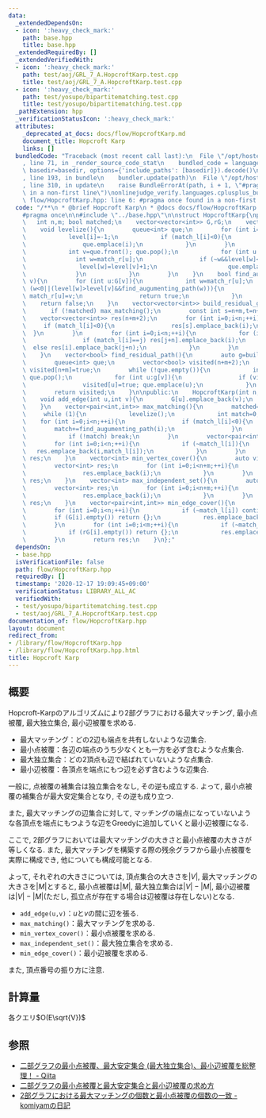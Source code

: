 ```yaml
---
data:
  _extendedDependsOn:
  - icon: ':heavy_check_mark:'
    path: base.hpp
    title: base.hpp
  _extendedRequiredBy: []
  _extendedVerifiedWith:
  - icon: ':heavy_check_mark:'
    path: test/aoj/GRL_7_A.HopcroftKarp.test.cpp
    title: test/aoj/GRL_7_A.HopcroftKarp.test.cpp
  - icon: ':heavy_check_mark:'
    path: test/yosupo/bipartitematching.test.cpp
    title: test/yosupo/bipartitematching.test.cpp
  _pathExtension: hpp
  _verificationStatusIcon: ':heavy_check_mark:'
  attributes:
    _deprecated_at_docs: docs/flow/HopcroftKarp.md
    document_title: Hopcroft Karp
    links: []
  bundledCode: "Traceback (most recent call last):\n  File \"/opt/hostedtoolcache/Python/3.9.1/x64/lib/python3.9/site-packages/onlinejudge_verify/documentation/build.py\"\
    , line 71, in _render_source_code_stat\n    bundled_code = language.bundle(stat.path,\
    \ basedir=basedir, options={'include_paths': [basedir]}).decode()\n  File \"/opt/hostedtoolcache/Python/3.9.1/x64/lib/python3.9/site-packages/onlinejudge_verify/languages/cplusplus.py\"\
    , line 193, in bundle\n    bundler.update(path)\n  File \"/opt/hostedtoolcache/Python/3.9.1/x64/lib/python3.9/site-packages/onlinejudge_verify/languages/cplusplus_bundle.py\"\
    , line 310, in update\n    raise BundleErrorAt(path, i + 1, \"#pragma once found\
    \ in a non-first line\")\nonlinejudge_verify.languages.cplusplus_bundle.BundleErrorAt:\
    \ flow/HopcroftKarp.hpp: line 6: #pragma once found in a non-first line\n"
  code: "/**\n * @brief Hopcroft Karp\n * @docs docs/flow/HopcroftKarp.md\n */\n\n\
    #pragma once\n\n#include \"../base.hpp\"\n\nstruct HopcroftKarp{\nprivate:\n \
    \   int n,m; bool matched;\n    vector<vector<int>> G,rG;\n    vector<int> match_l,match_r,level;\n\
    \    void levelize(){\n        queue<int> que;\n        for (int i=0;i<n;++i){\n\
    \            level[i]=-1;\n            if (match_l[i]<0){\n                level[i]=0;\n\
    \                que.emplace(i);\n            }\n        }\n        while (!que.empty()){\n\
    \            int v=que.front(); que.pop();\n            for (int u:G[v]){\n  \
    \              int w=match_r[u];\n                if (~w&&level[w]<0){\n     \
    \               level[w]=level[v]+1;\n                    que.emplace(w);\n  \
    \              }\n            }\n        }\n    }\n    bool find_augumenting_path(int\
    \ v){\n        for (int u:G[v]){\n            int w=match_r[u];\n            if\
    \ (w<0||(level[w]>level[v]&&find_augumenting_path(w))){\n                match_l[v]=u;\
    \ match_r[u]=v;\n                return true;\n            }\n        }\n    \
    \    return false;\n    }\n    vector<vector<int>> build_residual_graph(){\n \
    \       if (!matched) max_matching();\n        const int s=n+m,t=n+m+1;\n    \
    \    vector<vector<int>> res(n+m+2);\n        for (int i=0;i<n;++i){\n       \
    \     if (match_l[i]<0){\n                res[s].emplace_back(i);\n          \
    \  }\n        }\n        for (int i=0;i<n;++i){\n            for (int j:G[i]){\n\
    \                if (match_l[i]==j) res[j+n].emplace_back(i);\n              \
    \  else res[i].emplace_back(j+n);\n            }\n        }\n        return res;\n\
    \    }\n    vector<bool> find_residual_path(){\n        auto g=build_residual_graph();\n\
    \        queue<int> que;\n        vector<bool> visited(n+m+2);\n        que.emplace(n+m);\
    \ visited[n+m]=true;\n        while (!que.empty()){\n            int v=que.front();\
    \ que.pop();\n            for (int u:g[v]){\n                if (visited[u]) continue;\n\
    \                visited[u]=true; que.emplace(u);\n            }\n        }\n\
    \        return visited;\n    }\n\npublic:\n    HopcroftKarp(int n,int m):n(n),m(m),G(n),rG(m),match_l(n,-1),match_r(m,-1),level(n),matched(false){}\n\
    \    void add_edge(int u,int v){\n        G[u].emplace_back(v);\n        rG[v].emplace_back(u);\n\
    \    }\n    vector<pair<int,int>> max_matching(){\n        matched=true;\n   \
    \     while (1){\n            levelize();\n            int match=0;\n        \
    \    for (int i=0;i<n;++i){\n                if (match_l[i]<0){\n            \
    \        match+=find_augumenting_path(i);\n                }\n            }\n\
    \            if (!match) break;\n        }\n        vector<pair<int,int>> res;\n\
    \        for (int i=0;i<n;++i){\n            if (~match_l[i]){\n             \
    \   res.emplace_back(i,match_l[i]);\n            }\n        }\n        return\
    \ res;\n    }\n    vector<int> min_vertex_cover(){\n        auto visited=find_residual_path();\n\
    \        vector<int> res;\n        for (int i=0;i<n+m;++i){\n            if (visited[i]^(i<n)){\n\
    \                res.emplace_back(i);\n            }\n        }\n        return\
    \ res;\n    }\n    vector<int> max_independent_set(){\n        auto visited=find_residual_path();\n\
    \        vector<int> res;\n        for (int i=0;i<n+m;++i){\n            if (visited[i]^(i>=n)){\n\
    \                res.emplace_back(i);\n            }\n        }\n        return\
    \ res;\n    }\n    vector<pair<int,int>> min_edge_cover(){\n        auto res=max_matching();\n\
    \        for (int i=0;i<n;++i){\n            if (~match_l[i]) continue;\n    \
    \        if (G[i].empty()) return {};\n            res.emplace_back(i,G[i][0]);\n\
    \        }\n        for (int i=0;i<m;++i){\n            if (~match_r[i]) continue;\n\
    \            if (rG[i].empty()) return {};\n            res.emplace_back(rG[i][0],i);\n\
    \        }\n        return res;\n    }\n};"
  dependsOn:
  - base.hpp
  isVerificationFile: false
  path: flow/HopcroftKarp.hpp
  requiredBy: []
  timestamp: '2020-12-17 19:09:45+09:00'
  verificationStatus: LIBRARY_ALL_AC
  verifiedWith:
  - test/yosupo/bipartitematching.test.cpp
  - test/aoj/GRL_7_A.HopcroftKarp.test.cpp
documentation_of: flow/HopcroftKarp.hpp
layout: document
redirect_from:
- /library/flow/HopcroftKarp.hpp
- /library/flow/HopcroftKarp.hpp.html
title: Hopcroft Karp
---
```

## 概要
Hopcroft-Karpのアルゴリズムにより2部グラフにおける最大マッチング, 最小点被覆, 最大独立集合, 最小辺被覆を求める.
- 最大マッチング：どの2辺も端点を共有しないような辺集合.
- 最小点被覆：各辺の端点のうち少なくとも一方を必ず含むような点集合.
- 最大独立集合：どの2頂点も辺で結ばれていないような点集合.
- 最小辺被覆：各頂点を端点にもつ辺を必ず含むような辺集合.

一般に, 点被覆の補集合は独立集合をなし, その逆も成立する. よって, 最小点被覆の補集合が最大安定集合となり, その逆も成り立つ.

また, 最大マッチングの辺集合に対して, マッチングの端点になっていないような各頂点を端点にもつような辺をGreedyに追加していくと最小辺被覆になる.

ここで, 2部グラフにおいては最大マッチングの大きさと最小点被覆の大きさが等しくなる. また, 最大マッチングを構築する際の残余グラフから最小点被覆を実際に構成でき, 他についても構成可能となる.

よって, それぞれの大きさについては, 頂点集合の大きさを$|V|$, 最大マッチングの大きさを$|M|$とすると, 最小点被覆は$|M|$, 最大独立集合は$|V|-|M|$, 最小辺被覆は$|V|-|M|$(ただし, 孤立点が存在する場合は辺被覆は存在しない)となる.

- `add_edge(u,v)`：$u$と$v$の間に辺を張る.
- `max_matching()`：最大マッチングを求める.
- `min_vertex_cover()`：最小点被覆を求める.
- `max_independent_set()`：最大独立集合を求める.
- `min_edge_cover()`：最小辺被覆を求める.

また, 頂点番号の振り方に注意.
## 計算量
各クエリ$O(E\sqrt{V})$

## 参照
- [二部グラフの最小点被覆、最大安定集合 (最大独立集合)、最小辺被覆を総整理！ - Qiita](https://qiita.com/drken/items/7f98315b56c95a6181a4)
- [二部グラフの最小点被覆と最大安定集合と最小辺被覆の求め方](https://www.slideshare.net/drken1215/ss-86894312)
- [2部グラフにおける最大マッチングの個数と最小点被覆の個数の一致 - komiyamの日記](https://komiyam.hatenadiary.org/entry/20110208/1297112982)